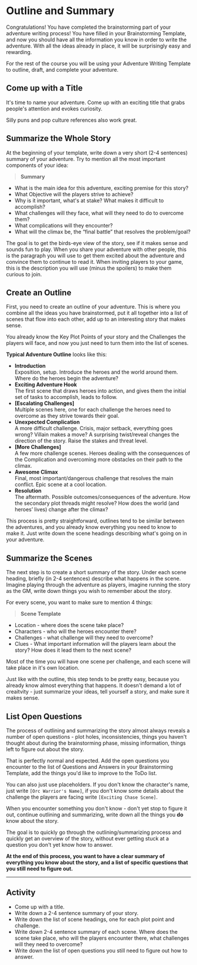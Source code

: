 # Outline and Summary

Congratulations! You have completed the brainstorming part of your adventure writing process! You have filled in your Brainstorming Template, and now you should have all the information you know in order to write the adventure. With all the ideas already in place, it will be surprisingly easy and rewarding.

For the rest of the course you will be using your Adventure Writing Template to outline, draft, and complete your adventure.

## Come up with a Title
It's time to name your adventure. Come up with an exciting title that grabs people's attention and evokes curiosity.

Silly puns and pop culture references also work great.

## Summarize the Whole Story
At the beginning of your template, write down a very short (2-4 sentences) summary of your adventure. Try to mention all the most important components of your idea:

> **Summary**
- What is the main idea for this adventure, exciting premise for this story?
- What Objective will the players strive to achieve?
- Why is it important, what's at stake? What makes it difficult to accomplish?
- What challenges will they face, what will they need to do to overcome them?
- What complications will they encounter?
- What will the climax be, the “final battle” that resolves the problem/goal?

The goal is to get the birds-eye view of the story, see if it makes sense and sounds fun to play. When you share your adventure with other people, this is the paragraph you will use to get them excited about the adventure and convince them to continue to read it. When inviting players to your game, this is the description you will use (minus the spoilers) to make them curious to join.

## Create an Outline
First, you need to create an outline of your adventure. This is where you combine all the ideas you have brainstormed, put it all together into a list of scenes that flow into each other, add up to an interesting story that makes sense.

You already know the Key Plot Points of your story and the Challenges the players will face, and now you just need to turn them into the list of scenes.

**Typical Adventure Outline** looks like this:
- **Introduction**  
Exposition, setup. Introduce the heroes and the world around them. Where do the heroes begin the adventure?
- **Exciting Adventure Hook**  
The first scene that draws heroes into action, and gives them the initial set of tasks to accomplish, leads to follow. 
- **[Escalating Challenges]**  
Multiple scenes here, one for each challenge the heroes need to overcome as they strive towards their goal.
- **Unexpected Complication**  
A more difficult challenge. Crisis, major setback, everything goes wrong? Villain makes a move? A surprising twist/reveal changes the direction of the story. Raise the stakes and threat level.
- **[More Challenges]**  
A few more challenge scenes. Heroes dealing with the consequences of the Complication and overcoming more obstacles on their path to the climax.
- **Awesome Climax**  
Final, most important/dangerous challenge that resolves the main conflict. Epic scene at a cool location.
- **Resolution**  
The aftermath. Possible outcomes/consequences of the adventure. How the secondary plot threads might resolve? How does the world (and heroes’ lives) change after the climax? 

This process is pretty straightforward, outlines tend to be similar between the adventures, and you already know everything you need to know to make it. Just write down the scene headings describing what's going on in your adventure.

## Summarize the Scenes
The next step is to create a short summary of the story. Under each scene heading, briefly (in 2-4 sentences) describe what happens in the scene. Imagine playing through the adventure as players, imagine running the story as the GM, write down things you wish to remember about the story.

For every scene, you want to make sure to mention 4 things:
 
 > **Scene Template**
- Location - where does the scene take place? 
- Characters - who will the heroes encounter there?
- Challenges - what challenge will they need to overcome?
- Clues - What important information will the players learn about the story? How does it lead them to the next scene?

Most of the time you will have one scene per challenge, and each scene will take place in it's own location.

Just like with the outline, this step tends to be pretty easy, because you already know almost everything that happens. It doesn't demand a lot of creaitvity - just summarize your ideas, tell yourself a story, and make sure it makes sense.

## List Open Questions
The process of outlining and summarizing the story almost always reveals a number of open questions - plot holes, inconsistencies, things you haven't thought about during the brainstorming phase, missing information, things left to figure out about the story.

That is perfectly normal and expected. Add the open questions you encounter to the list of Questions and Answers in your Brainstorming Template, add the things you'd like to improve to the ToDo list.

You can also just use placeholders. If you don't know the character's name, just write `[Orc Warrior's Name]`, if you don't know some details about the challenge the players are facing write `[Exciting Chase Scene]`.

When you encounter something you don't know - don't yet stop to figure it out, continue outlining and summarizing, write down all the things you **do** know about the story.

The goal is to quickly go through the outlining/summarizing process and quickly get an overview of the story, without ever getting stuck at a question you don't yet know how to answer.

**At the end of this process, you want to have a clear summary of everything you know about the story, and a list of specific questions that you still need to figure out.**

---
## Activity
- Come up with a title.
- Write down a 2-4 sentence summary of your story.
- Write down the list of scene headings, one for each plot point and challenge.
- Write down 2-4 sentence summary of each scene. Where does the scene take place, who will the players encounter there, what challenges will they need to overcome?
- Write down the list of open questions you still need to figure out how to answer.

<!--
- Share the link to your summary in the `#outlining` channel.
- If you notice that you have some unsolved open questions that you need some help with - make a list of these questions and post them in the `#outlining` channel as well. (also on reddit?)
-->